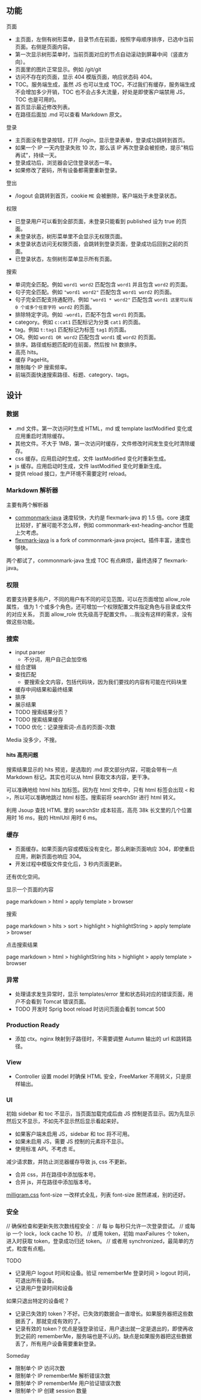 ## 功能

页面

* 主页面，左侧有树形菜单，目录节点在前面，按照字母顺序排序，已选中当前页面。右侧是页面内容。
* 第一次显示树形菜单时，当前页面对应的节点自动滚动到屏幕中间（竖直方向）。
* 页面里的图片正常显示。例如 /git/git
* 访问不存在的页面，显示 404 模版页面，响应状态码 404。
* TOC。服务端生成，虽然 JS 也可以生成 TOC，不过我们有缓存，服务端生成不会增加多少开销，TOC 也不会占多大流量，好处是即使客户端禁用 JS，TOC 也是可用的。
* 首页显示最近修改列表。
* 在路径后面加 .md 可以查看 Markdown 原文。

登录

* 主页面没有登录按钮，打开 /login，显示登录表单，登录成功跳转到首页。
* 如果一个 IP 一天内登录失败 10 次，那么该 IP 再次登录会被拒绝，提示"稍后再试"，持续一天。
* 登录成功后，浏览器会记住登录状态一年。
* 如果修改了密码，所有设备都需要重新登录。

登出

* /logout 会跳转到首页，cookie `ME` 会被删除，客户端处于未登录状态。

权限

* 已登录用户可以看到全部页面，未登录只能看到 published 设为 true 的页面。
* 未登录状态，树形菜单里不会显示无权限页面。
* 未登录状态访问无权限页面，会跳转到登录页面，登录成功后回到之前的页面。
* 已登录状态，左侧树形菜单显示所有页面。

搜索

* 单词完全匹配。例如 `word1 word2` 匹配包含 `word1` 并且包含 `word2` 的页面。
* 句子完全匹配。例如 `"word1 word2"` 匹配包含 `word1 word2` 的页面。
* 句子完全匹配支持通配符。例如 `"word1 * word2"` 匹配包含 `word1 这里可以有 0 个或多个任意字符 word2` 的页面。
* 排除特定字词。例如 `-word1`，匹配不包含 `word1` 的页面。
* category。例如 `c:cat1` 匹配标记为分类 `cat1` 的页面。
* tag。例如 `t:tag1` 匹配标记为标签 `tag1` 的页面。
* OR。例如 `word1 OR word2` 匹配包含 `word1` 或 `word2` 的页面。
* 排序。路径或标题匹配的在前面，然后按 hit 数排序。
* 高亮 hits。
* 缓存 PageHit。
* 限制每个 IP 搜索频率。
* 前端页面快速搜索路径、标题、category、tags。

## 设计

### 数据

* .md 文件。第一次访问时生成 HTML，md 或 template lastModified 变化或应用重启时清除缓存。
* 其他文件。不大于 1MB，第一次访问时缓存，文件修改时间发生变化时清除缓存。
* css 缓存。应用启动时生成，文件 lastModified 变化时重新生成。
* js 缓存。应用启动时生成，文件 lastModified 变化时重新生成。
* 提供 reload 接口，生产环境不需要定时 reload。

### Markdown 解析器

主要有两个解析器

* [commonmark-java](https://github.com/atlassian/commonmark-java) 速度较快，大约是 flexmark-java 的 1.5 倍。core 速度比较好，扩展可能不怎么样，例如 commonmark-ext-heading-anchor 性能上欠考虑。
* [flexmark-java](https://github.com/vsch/flexmark-java) is a fork of commonmark-java project。插件丰富，速度也够快。

两个都试了，commonmark-java 生成 TOC 有点麻烦，最终选择了 flexmark-java。

### 权限

若要支持更多用户，不同的用户有不同的可见范围，可以在页面增加 allow_role 属性，
值为 1 个或多个角色，还可增加一个权限配置文件指定角色与目录或文件的对应关系，
页面 allow_role 优先级高于配置文件。...我没有这样的需求，没有做这些功能。

### 搜索

* input parser
  * 不分词，用户自己会加空格
* 组合逻辑
* 查找匹配
  * 要搜索全文内容，包括代码块，因为我们要找的内容有可能在代码块里
* 缓存中间结果和最终结果
* 排序
* 展示结果
* TODO 搜索结果分页？
* TODO 搜索结果缓存
* TODO 优化：记录搜索词-点击的页面-次数

Media 没多少，不搜。

#### hits 高亮问题

搜索结果显示的 hits 预览，是选取的 .md 原文部分内容，可能会带有一点 Markdown 标记。其实也可以从 html 获取文本内容，更干净。

可以准确地给 html hits 加标签。因为在 html 文件中，只有 html 标签会出现 `<` 和 `>`，所以可以准确地跳过 html 标签。搜索前将 searchStr 进行 html 转义。

利用 Jsoup 查找 HTML 里的 searchStr 成本较高，高亮 38k 长文里的几个位置用时 16 ms，我的 HtmlUtil 用时 6 ms。

### 缓存

* 页面缓存。如果页面内容或模版没有变化，那么刷新页面响应 304，即使重启应用，刷新页面也响应 304。
* 开发过程中模版文件变化后，3 秒内页面更新。

还有优化空间。

显示一个页面的内容

page markdown > html > apply template > browser

搜索

page markdown > hits > sort > highlight > highlightString > apply template > browser

点击搜索结果

page markdown > html > highlightString hits > highlight > apply template > browser

### 异常

* 处理请求发生异常时，显示 templates/error 里和状态码对应的错误页面，用户不会看到 Tomcat 错误页面。
* TODO 开发时 Sprig boot reload 时访问页面会看到 tomcat 500

### Production Ready

* 添加 ctx。nginx 映射到子路径时，不需要调整 Autumn 输出的 url 和跳转路径。

### View

* Controller 设置 model 时确保 HTML 安全，FreeMarker 不用转义，只是原样输出。

### UI

初始 sidebar 和 toc 不显示，当页面加载完成后由 JS 控制是否显示。因为先显示然后又不显示，不如先不显示然后显示看起来好。

* 如果客户端未启用 JS，sidebar 和 toc 将不可用。
* 如果未启用 JS，需要 JS 控制的元素将不显示。
* 使用标准 API。不考虑 IE。

减少请求数，并防止浏览器缓存导致 js, css 不更新。

* 合并 css，并在路径中添加版本号。
* 合并 js，并在路径中添加版本号。

[milligram.css](https://github.com/milligram/milligram/blob/master/dist/milligram.css) font-size 一改样式全乱，列表 font-size 居然递减，别的还好。

### 安全

// 确保检查和更新失败次数线程安全：
// 每 ip 每秒只允许一次登录尝试。
// 或每 ip 一个 lock，lock cache 10 秒。
// 或用 token，初始 maxFailures 个 token，进入时获取 token，登录成功归还 token。
// 或者用 synchronized，最简单的方式，粒度有点粗。

TODO

* 记录用户 logout 时间和设备。验证 rememberMe 登录时间 > logout 时间，可退出所有设备。
* 记录用户登录时间和设备

如果只退出特定的设备呢？

* 记录已失效的 token？不好。已失效的数据会一直增长。如果服务器把这些数据丢了，那就变成有效的了。
* 记录有效的 token？优点是强登录验证，用户退出就一定是退出的，即使再收到之前的 rememberMe，服务端也是不认的。缺点是如果服务器把这些数据丢了，所有用户设备需要重新登录。

Someday

* 限制单个 IP 访问次数
* 限制单个 IP rememberMe 解析错误次数
* 限制单个 IP rememberMe 用户验证错误次数
* 限制单个 IP 创建 session 数量